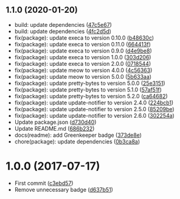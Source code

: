 ## 1.1.0 (2020-01-20)

* build: update dependencies ([47c5e67](https://github.com/kikobeats/pkg-size/commit/47c5e67))
* build: update dependencies ([4fc2d5d](https://github.com/kikobeats/pkg-size/commit/4fc2d5d))
* fix(package): update execa to version 0.10.0 ([b48630c](https://github.com/kikobeats/pkg-size/commit/b48630c))
* fix(package): update execa to version 0.11.0 ([664413f](https://github.com/kikobeats/pkg-size/commit/664413f))
* fix(package): update execa to version 0.9.0 ([d4e9be8](https://github.com/kikobeats/pkg-size/commit/d4e9be8))
* fix(package): update execa to version 1.0.0 ([303d206](https://github.com/kikobeats/pkg-size/commit/303d206))
* fix(package): update execa to version 2.0.0 ([0718544](https://github.com/kikobeats/pkg-size/commit/0718544))
* fix(package): update meow to version 4.0.0 ([4c56363](https://github.com/kikobeats/pkg-size/commit/4c56363))
* fix(package): update meow to version 5.0.0 ([5b633aa](https://github.com/kikobeats/pkg-size/commit/5b633aa))
* fix(package): update pretty-bytes to version 5.0.0 ([25e3151](https://github.com/kikobeats/pkg-size/commit/25e3151))
* fix(package): update pretty-bytes to version 5.1.0 ([57af51f](https://github.com/kikobeats/pkg-size/commit/57af51f))
* fix(package): update pretty-bytes to version 5.2.0 ([ca64682](https://github.com/kikobeats/pkg-size/commit/ca64682))
* fix(package): update update-notifier to version 2.4.0 ([224bcb1](https://github.com/kikobeats/pkg-size/commit/224bcb1))
* fix(package): update update-notifier to version 2.5.0 ([85209be](https://github.com/kikobeats/pkg-size/commit/85209be))
* fix(package): update update-notifier to version 2.6.0 ([302254a](https://github.com/kikobeats/pkg-size/commit/302254a))
* Update package.json ([d730d40](https://github.com/kikobeats/pkg-size/commit/d730d40))
* Update README.md ([686b232](https://github.com/kikobeats/pkg-size/commit/686b232))
* docs(readme): add Greenkeeper badge ([373de8e](https://github.com/kikobeats/pkg-size/commit/373de8e))
* chore(package): update dependencies ([0b3ca8a](https://github.com/kikobeats/pkg-size/commit/0b3ca8a))



<a name="1.0.0"></a>
# 1.0.0 (2017-07-17)

* First commit ([c3ebd57](https://github.com/kikobeats/pkg-size/commit/c3ebd57))
* Remove unnecessary badge ([d637b51](https://github.com/kikobeats/pkg-size/commit/d637b51))



